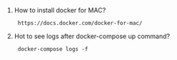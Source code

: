 1. How to install docker for MAC?
        
        https://docs.docker.com/docker-for-mac/
2. Hot to see logs after docker-compose up command?
        
        docker-compose logs -f
